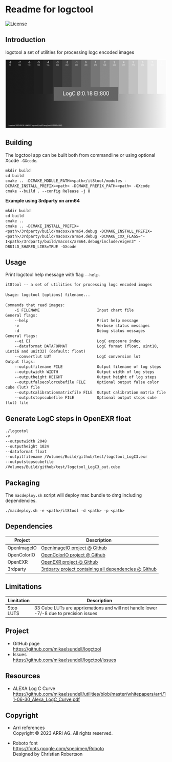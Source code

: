 Readme for logctool
==================

[![License](https://img.shields.io/badge/license-BSD%203--Clause-blue.svg?style=flat-square)](https://github.com/mikaelsundell/logctool/blob/master/README.md)

Introduction
------------

logctool a set of utilities for processing logc encoded images

![Sample image or figure.](images/image.png 'it8tool')

Building
--------

The logctool app can be built both from commandline or using optional Xcode `-GXcode`.

```shell
mkdir build
cd build
cmake .. -DCMAKE_MODULE_PATH=<path>/it8tool/modules -DCMAKE_INSTALL_PREFIX=<path> -DCMAKE_PREFIX_PATH=<path> -GXcode
cmake --build . --config Release -j 8
```

**Example using 3rdparty on arm64**

```shell
mkdir build
cd build
cmake ..
cmake .. -DCMAKE_INSTALL_PREFIX=<path>/3rdparty/build/macosx/arm64.debug -DCMAKE_INSTALL_PREFIX=<path>/3rdparty/build/macosx/arm64.debug -DCMAKE_CXX_FLAGS="-I<path>/3rdparty/build/macosx/arm64.debug/include/eigen3" -DBUILD_SHARED_LIBS=TRUE -GXcode
```

Usage
-----

Print logctool help message with flag ```--help```.

```shell
it8tool -- a set of utilities for processing logc encoded images

Usage: logctool [options] filename...

Commands that read images:
    -i FILENAME                         Input chart file
General flags:
    --help                              Print help message
    -v                                  Verbose status messages
    -d                                  Debug status messages
General flags:
    --ei EI                             LogC exposure index
    --dataformat DATAFORMAT             LogC format (float, uint10, uint16 and unit32) (default: float)
    --convertlut LUT                    LogC conversion lut
Output flags:
    --outputfilename FILE               Output filename of log steps
    --outputwidth WIDTH                 Output width of log steps
    --outputheight HEIGHT               Output height of log steps
    --outputfalsecolorcubefile FILE     Optional output false color cube (lut) file
    --outputcalibrationmatrixfile FILE  Output calibration matrix file
    --outputstopscubefile FILE          Optional output stops cube (lut) file
```


Generate LogC steps in OpenEXR float
--------

```shell
./logcotol
-v
--outputwidth 2048
--outputheight 1024
--dataformat float
--outpitfilename /Volumes/Build/github/test/logctool_LogC3.exr
--outputstopscubefile /Volumes/Build/github/test/logctool_LogC3_out.cube
```

Packaging
---------

The `macdeploy.sh` script will deploy mac bundle to dmg including dependencies.

```shell
./macdeploy.sh -e <path>/it8tool -d <path> -p <path>
```

Dependencies
-------------

| Project     | Description |
| ----------- | ----------- |
| OpenImageIO | [OpenImageIO project @ Github](https://github.com/OpenImageIO/oiio)
| OpenColorIO | [OpenColorIO project @ Github](https://github.com/AcademySoftwareFoundation/OpenColorIO)
| OpenEXR     | [OpenEXR project @ Github](https://github.com/AcademySoftwareFoundation/openexr)
| 3rdparty    | [3rdparty project containing all dependencies @ Github](https://github.com/mikaelsundell/3rdparty)

Limitations
-------------

| Limitation  | Description |
| ----------- | ----------- |
| Stop LUTS   | 33 Cube LUTs are apprixmations and will not handle lower -7/-8 due to precision issues

Project
-------

* GitHub page   
https://github.com/mikaelsundell/logctool
* Issues   
https://github.com/mikaelsundell/logctool/issues


Resources
---------

* ALEXA Log C Curve    
https://github.com/mikaelsundell/utilities/blob/master/whitepapers/arri/11-06-30_Alexa_LogC_Curve.pdf


Copyright
---------

* Arri references   
Copyright © 2023 ARRI AG. All rights reserved.

* Roboto font   
https://fonts.google.com/specimen/Roboto   
Designed by Christian Robertson